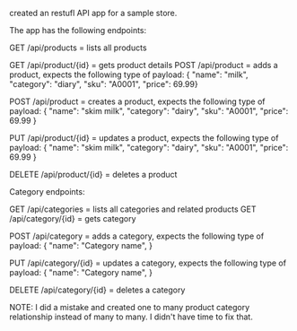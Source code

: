 created an restufl API app for a sample  store.

The app has the following endpoints:

GET /api/products = lists all products 

GET /api/product/{id} = gets product details POST /api/product = adds a product, expects the following type of payload: { "name": "milk", "category": "diary", "sku": "A0001", "price": 69.99}

POST /api/product = creates a product, expects the following type of payload: { "name": "skim milk", "category": "dairy", "sku": "A0001", "price": 69.99 }

PUT /api/product/{id} = updates a product, expects the following type of payload: { "name": "skim milk", "category": "dairy", "sku": "A0001", "price": 69.99 }

DELETE /api/product/{id} = deletes a product

Category endpoints:

GET /api/categories = lists all categories and related products 
GET /api/category/{id} = gets category 

POST /api/category = adds a category, expects the following type of payload: { "name": "Category name", }

PUT /api/category/{id} = updates a category, expects the following type of payload: { "name": "Category name", }

DELETE /api/category/{id} = deletes a category

NOTE: I did a mistake and created one to many product category relationship instead of many to many. I didn't have time to fix that.

